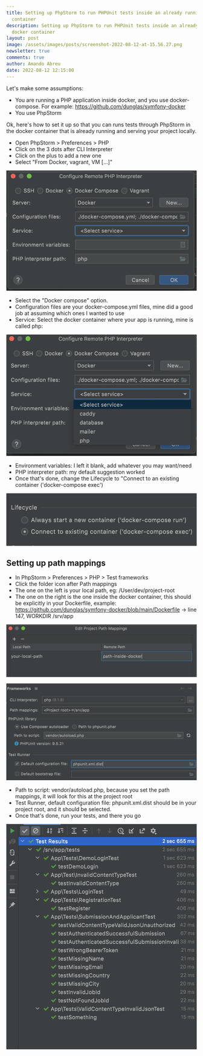 ```yaml
---
title: Setting up PhpStorm to run PHPUnit tests inside an already running docker
  container
description: Setting up PhpStorm to run PHPUnit tests inside an already running
  docker container
layout: post
image: /assets/images/posts/screenshot-2022-08-12-at-15.56.27.png
newsletter: true
comments: true
author: Amando Abreu
date: 2022-08-12 12:15:00
---
```

Let's make some assumptions:

* You are running a PHP application inside docker, and you use docker-compose. For example: <https://github.com/dunglas/symfony-docker>
* You use PhpStorm

Ok, here's how to set it up so that you can runs tests through PhpStorm in the docker container that is already running and serving your project locally.

* Open PhpStorm > Preferences > PHP
* Click on the 3 dots after CLI Interpreter
* Click on the plus to add a new one
* Select "From Docker, vagrant, VM \[...]"

![](/assets/images/posts/screenshot-2022-08-12-at-15.54.38.png)

* Select the "Docker compose" option.
* Configuration files are your docker-compose.yml files, mine did a good job at assuming which ones I wanted to use
* Service: Select the docker container where your app is running, mine is called php:

![](/assets/images/posts/screenshot-2022-08-12-at-15.56.27.png)

* Environment variables: I left it blank, add whatever you may want/need
* PHP interpreter path: my default suggestion worked
* Once that's done, change the Lifecycle to "Connect to an existing container ('docker-compose exec')

![](/assets/images/posts/screenshot-2022-08-12-at-16.01.00.png)

## Setting up path mappings

* In PhpStorm > Preferences > PHP > Test frameworks
* Click the folder icon after Path mappings
* The one on the left is your local path, eg: /User/dev/project-root
* The one on the right is the one inside the docker container, this should be explicitly in your Dockerfile, example: <https://github.com/dunglas/symfony-docker/blob/main/Dockerfile> -> line 147, WORKDIR /srv/app

![](/assets/images/posts/screenshot-2022-08-12-at-16.05.45.png)

![](/assets/images/posts/screenshot-2022-08-12-at-16.07.02.png)

* Path to script: vendor/autoload.php, because you set the path mappings, it will look for this at the project root
* Test Runner, default configuration file: phpunit.xml.dist should be in your project root, and it should be selected.
* Once that's done, run your tests, and there you go

![](/assets/images/posts/screenshot-2022-08-12-at-16.12.14.png)